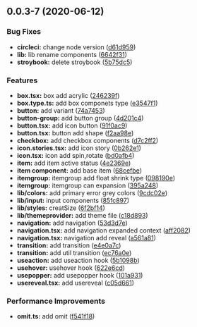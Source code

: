 ## 0.0.3-7 (2020-06-12)


### Bug Fixes

* **circleci:** change node version ([d61d959](https://github.com/bingzhe/mccree-ui/commit/d61d959ed13071af3fcbf6701875e43ec0d08a43))
* **lib:** lib rename components ([6642f31](https://github.com/bingzhe/mccree-ui/commit/6642f31c35412ea5881d2fa7b196e59538db6789))
* **stroybook:** delete stroybook ([5b75dc5](https://github.com/bingzhe/mccree-ui/commit/5b75dc594a6c5ed9f7acd0260fd7a13b9de9616b))


### Features

* **box.tsx:** box add acrylic ([246239f](https://github.com/bingzhe/mccree-ui/commit/246239f1fd1c00562ad47975216f0b911c4b3aab))
* **box.type.ts:** add box componets type ([e3547f1](https://github.com/bingzhe/mccree-ui/commit/e3547f13b0122a35d4cc5ecbee962d926e81d7db))
* **button:** add variant ([74a7453](https://github.com/bingzhe/mccree-ui/commit/74a7453cd56c896a206ade4e2337046affeee6b1))
* **button-group:** add button group ([4d201c4](https://github.com/bingzhe/mccree-ui/commit/4d201c4455506626003194f3d76ab62bdf44c5d9))
* **button.tsx:** add icon button ([91f0ac9](https://github.com/bingzhe/mccree-ui/commit/91f0ac925a6fe63887381bacc792374e2259df91))
* **button.tsx:** button add shape ([f2aa98e](https://github.com/bingzhe/mccree-ui/commit/f2aa98e1f526b61221ee1b0ab9ae9eb9372e7b02))
* **checkbox:** add checkbox components ([d7c2ff2](https://github.com/bingzhe/mccree-ui/commit/d7c2ff2dd9b2e1c9872948e1b7a9ba6a26181116))
* **icon.stories.tsx:** add icon story ([0b262e1](https://github.com/bingzhe/mccree-ui/commit/0b262e1a6ddc7f4328e810c0bc545dbff24d812b))
* **icon.tsx:** icon add spin,rotate ([bd0afb4](https://github.com/bingzhe/mccree-ui/commit/bd0afb4156069f4dda076f631c917b2b3ddac0a5))
* **item:** add item active status ([4e2369e](https://github.com/bingzhe/mccree-ui/commit/4e2369edf3a774e6c32903b5b747f4eadb14d843))
* **item component:** add base item ([68cefbe](https://github.com/bingzhe/mccree-ui/commit/68cefbebfcbf90c8c684ce5fc9d2b97bda15481a))
* **itemgroup:** itemgroup add float shrink type ([098190e](https://github.com/bingzhe/mccree-ui/commit/098190ee3e76af34de8b1d8027db7a09f3d882c8))
* **itemgroup:** itemgroup can expansion ([395a248](https://github.com/bingzhe/mccree-ui/commit/395a2484e68ced86a8fce584b03ef40ce7a27bf2))
* **lib/colors:** add primary error grey colors ([9cdc02e](https://github.com/bingzhe/mccree-ui/commit/9cdc02e9290bc6df51cf72161b8d5669b39910c3))
* **lib/input:** input components ([85fc897](https://github.com/bingzhe/mccree-ui/commit/85fc897ceac1b4085bc41ff410c5fc577966c76f))
* **lib/styles:** creatSize ([6f2bf14](https://github.com/bingzhe/mccree-ui/commit/6f2bf1439c19be1ff8dd542917e545a19688a707))
* **lib/themeprovider:** add theme file ([c18d893](https://github.com/bingzhe/mccree-ui/commit/c18d893820e2eee311a47513e507ae8cb0d51a00))
* **navigation:** add navigation ([53d3d7e](https://github.com/bingzhe/mccree-ui/commit/53d3d7e3a7f0ee0d8f8af25cacb0aa43bc74eeaf))
* **navigation.tsx:** add navigation expanded context ([aff2082](https://github.com/bingzhe/mccree-ui/commit/aff20826e4da3dcf90d13c40b493a85a1c7af3fd))
* **navigation.tsx:** navigation add reveal ([a561a81](https://github.com/bingzhe/mccree-ui/commit/a561a8180b5bf2c1513c196e770cd19be2c05572))
* **transition:** add transition ([e4e0a7c](https://github.com/bingzhe/mccree-ui/commit/e4e0a7ca2cc301f505d76cacff3ea82df1d9a34b))
* **transition:** add util transition ([ec76a0e](https://github.com/bingzhe/mccree-ui/commit/ec76a0e09f0ef29b6dd280870cb4eadd257ef19f))
* **useaction:** add useaction hook ([5b1098b](https://github.com/bingzhe/mccree-ui/commit/5b1098b2911390d78dc233778165d3f198365cd7))
* **usehover:** usehover hook ([622e6cd](https://github.com/bingzhe/mccree-ui/commit/622e6cddcb555584f966e8becf9c726c91da0622))
* **usepopper:** add usepopper hook ([101a931](https://github.com/bingzhe/mccree-ui/commit/101a9310c3d4ad362eea632d1c81e532f071e796))
* **usereveal.tsx:** add usereveal ([c05d661](https://github.com/bingzhe/mccree-ui/commit/c05d6612be1c3a713bc03b4bdc9b4d39f669347f))


### Performance Improvements

* **omit.ts:** add omit ([f541f18](https://github.com/bingzhe/mccree-ui/commit/f541f1839a2c807bc6b56b53b8d5440432019956))



